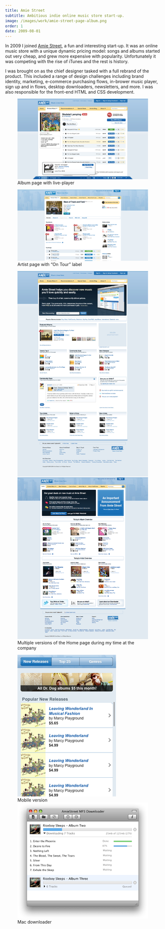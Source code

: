 ```yaml
---
title: Amie Street
subtitle: Ambitious indie online music store start-up.
image: /images/work/amie-street-page-album.png
order: 1
date: 2009-08-01
---
```


<div class="inner">

In 2009 I joined [Amie Street](https://en.wikipedia.org/wiki/Amie_Street), a fun and interesting start-up. It was an online music store with a unique dynamic pricing model: songs and albums started out very cheap, and grew more expensive with popularity. Unfortunately it was competing with the rise of iTunes and the rest is history.

I was brought on as the chief designer tasked with a full rebrand of the product. This included a range of design challenges including brand identity, marketing, e-commerce purchasing flows, in-brower music player, sign up and in flows, desktop downloaders, newsletters, and more. I was also responsible for the front-end HTML and CSS development.

</div>

<figure>
  <div>
    <div class="bordered">
      <img src="/images/work/amie-street-page-album.png" alt="" class="shadowed" data-zoomable>
    </div>
    <figcaption>Album page with live-player</figcaption>
  </div>
</figure>

<figure>
  <div>
    <div class="bordered">
      <img src="/images/work/amie-street-page-artist.png" alt="" class="shadowed" data-zoomable>
    </div>
    <figcaption>Artist page with “On Tour” label</figcaption>
  </div>
</figure>

<figure>
  <div class="side-by-side">
    <div class="bordered">
      <img src="/images/work/amie-street-page-home2.jpg" alt="" class="shadowed" data-zoomable>
    </div>
    <div class="bordered">
      <img src="/images/work/amie-street-page-home1.png" alt="" class="shadowed" data-zoomable>
    </div>
  </div>
  <figcaption>Multiple versions of the Home page during my time at the company</figcaption>
</figure>

<figure class="side-by-side">
  <div>
    <div class="bordered">
      <img src="/images/work/amie-street-mobile.png" alt="" class="shadowed" data-zoomable>
    </div>
    <figcaption>Mobile version</figcaption>
  </div>
  <div>
    <div class="bordered">
      <img src="/images/work/amie-street-downloader.png" alt="" data-zoomable>
    </div>
    <figcaption>Mac downloader</figcaption>
  </div>
</figure>
